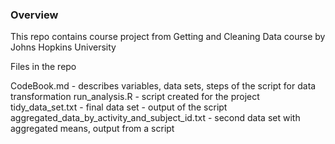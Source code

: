 ### Overview

This repo contains course project from Getting and Cleaning Data course by Johns Hopkins University

Files in the repo

CodeBook.md - describes variables, data sets, steps of the script for data transformation
run_analysis.R - script created for the project
tidy_data_set.txt - final data set - output of the script
aggregated_data_by_activity_and_subject_id.txt - second data set with aggregated means, output from a script






